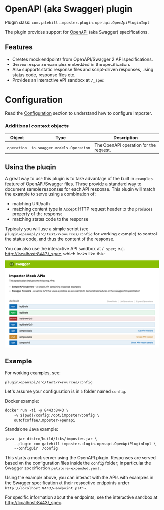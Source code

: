 # OpenAPI (aka Swagger) plugin

Plugin class: `com.gatehill.imposter.plugin.openapi.OpenApiPluginImpl`

The plugin provides support for [OpenAPI](https://github.com/OAI/OpenAPI-Specification) (aka Swagger) specifications.

## Features

* Creates mock endpoints from OpenAPI/Swagger 2 API specifications.
* Serves response examples embedded in the specification.
* Also supports static response files and script-driven responses, using status code, response files etc.
* Provides an interactive API sandbox at `/_spec`

# Configuration

Read the [Configuration](configuration.md) section to understand how to configure Imposter.

### Additional context objects

| Object | Type | Description
| --- | --- | ---
| `operation` | `io.swagger.models.Operation` | The OpenAPI operation for the request.

## Using the plugin

A great way to use this plugin is to take advantage of the built in `examples` feature of OpenAPI/Swagger files.
These provide a standard way to document sample responses for each API response. This plugin will
match the example to serve using a combination of:

* matching URI/path
* matching content type in `Accept` HTTP request header to the `produces` property of the response
* matching status code to the response

Typically you will use a simple script (see `plugin/openapi/src/test/resources/config` for working example)
to control the status code, and thus the content of the response.

You can also use the interactive API sandbox at `/_spec`; e.g. [http://localhost:8443/_spec](http://localhost:8443/_spec),
which looks like this:

![API sandbox](images/api-sandbox.png)

## Example

For working examples, see:

    plugin/openapi/src/test/resources/config

Let's assume your configuration is in a folder named `config`.

Docker example:

    docker run -ti -p 8443:8443 \
        -v $(pwd)/config:/opt/imposter/config \
        outofcoffee/imposter-openapi

Standalone Java example:

    java -jar distro/build/libs/imposter.jar \
        --plugin com.gatehill.imposter.plugin.openapi.OpenApiPluginImpl \
        --configDir ./config

This starts a mock server using the OpenAPI plugin. Responses are served based on the configuration files
inside the `config` folder; in particular the Swagger specification `petstore-expanded.yaml`.

Using the example above, you can interact with the APIs with examples in the Swagger specification
at their respective endpoints under
`http://localhost:8443/<endpoint path>`.

For specific information about the endpoints, see the interactive sandbox at
[http://localhost:8443/_spec](http://localhost:8443/_spec).
